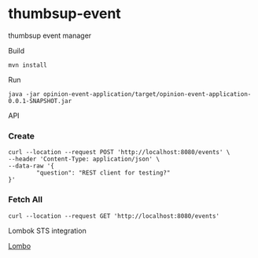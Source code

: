 # thumbsup-event
thumbsup event manager

Build
```
mvn install
```

Run 

```
java -jar opinion-event-application/target/opinion-event-application-0.0.1-SNAPSHOT.jar
```

API

### Create
```
curl --location --request POST 'http://localhost:8080/events' \
--header 'Content-Type: application/json' \
--data-raw '{                
        "question": "REST client for testing?"                
}'
```

### Fetch All
```
curl --location --request GET 'http://localhost:8080/events'
```

Lombok STS integration

[Lombo](https://i.stack.imgur.com/3bxKE.png)